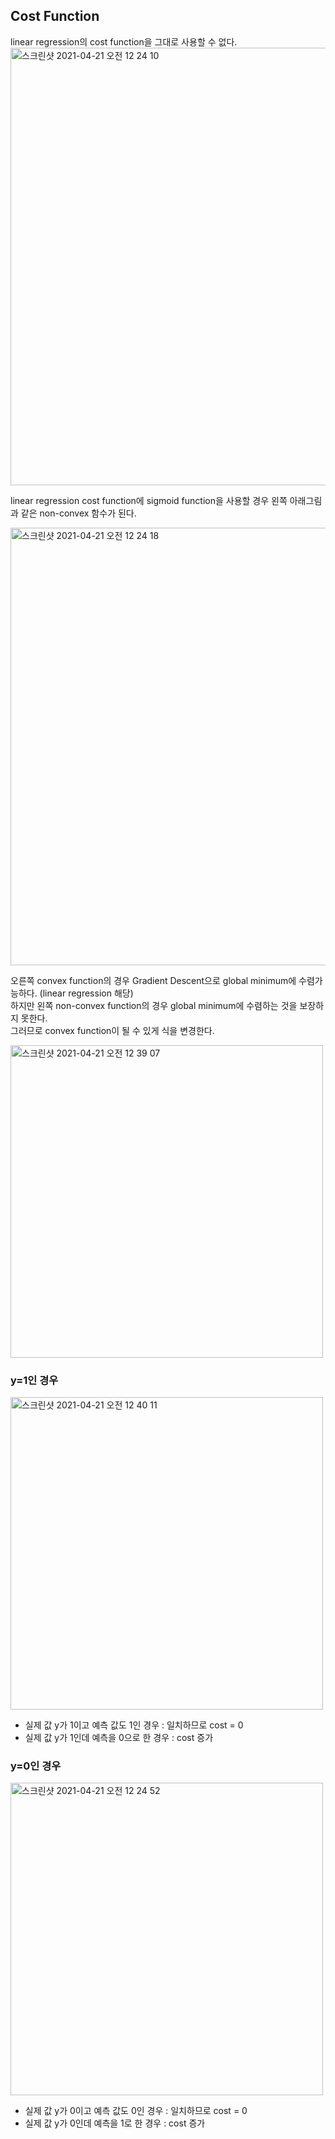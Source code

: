 <h2>Cost Function</h2>

linear regression의 cost function을 그대로 사용할 수 없다.<br>
<img width="700" alt="스크린샷 2021-04-21 오전 12 24 10" src="https://user-images.githubusercontent.com/54436228/115422841-3ff7ba00-a238-11eb-960b-26054c592029.png">

linear regression cost function에 sigmoid function을 사용할 경우 왼쪽 아래그림과 같은 non-convex 함수가 된다.<br>

<img width="700" alt="스크린샷 2021-04-21 오전 12 24 18" src="https://user-images.githubusercontent.com/54436228/115422868-46863180-a238-11eb-92d7-c861d68db18a.png">

오른쪽 convex function의 경우 Gradient Descent으로 global minimum에 수렴가능하다. (linear regression 해당)<br>
하지만 왼쪽 non-convex function의 경우 global minimum에 수렴하는 것을 보장하지 못한다.<br>
그러므로 convex function이 될 수 있게 식을 변경한다.<br>

<img width="500" alt="스크린샷 2021-04-21 오전 12 39 07" src="https://user-images.githubusercontent.com/54436228/115425029-2fe0da00-a23a-11eb-8cf2-b95d930a099c.png">

<h3>y=1인 경우</h3>

<img width="500" alt="스크린샷 2021-04-21 오전 12 40 11" src="https://user-images.githubusercontent.com/54436228/115425004-2b1c2600-a23a-11eb-9234-b86d64d7dac5.png">

- 실제 값 y가 1이고 예측 값도 1인 경우 : 일치하므로 cost = 0
- 실제 값 y가 1인데 예측을 0으로 한 경우 : cost 증가


<h3>y=0인 경우</h3>

<img width="500" alt="스크린샷 2021-04-21 오전 12 24 52" src="https://user-images.githubusercontent.com/54436228/115424661-dc6e8c00-a239-11eb-82be-8ca78b7aa752.png">

- 실제 값 y가 0이고 예측 값도 0인 경우 : 일치하므로 cost = 0
- 실제 값 y가 0인데 예측을 1로 한 경우 : cost 증가
